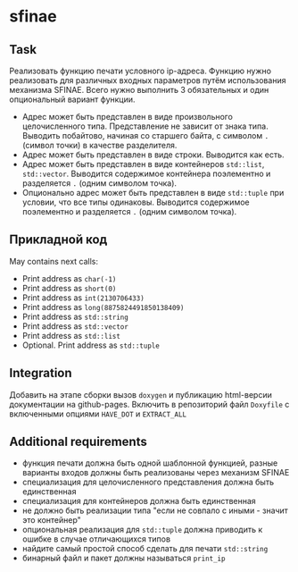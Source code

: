 # sfinae

## Task

Реализовать функцию печати условного ip-адреса.
Функцию нужно реализовать для различных входных параметров путём использования механизма
SFINAE. Всего нужно выполнить 3 обязательных и один опциональный вариант функции.
 - Адрес может быть представлен в виде произвольного целочисленного типа. Представление
не зависит от знака типа. Выводить побайтово, начиная со старшего байта, с символом `.`
(символ точки) в качестве разделителя.
 - Адрес может быть представлен в виде строки. Выводится как есть.
 - Адрес может быть представлен в виде контейнеров `std::list`, `std::vector`. Выводится
содержимое контейнера поэлементно и разделяется `.` (одним символом точка).
 - Опционально адрес может быть представлен в виде `std::tuple` при условии, что все типы
одинаковы. Выводится содержимое поэлементно и разделяется `.` (одним символом
точка).

## Прикладной код

May contains next calls:
- Print address as `char(-1)`
- Print address as `short(0)`
- Print address as `int(2130706433)`
- Print address as `long(8875824491850138409)`
- Print address as `std::string`
- Print address as `std::vector`
- Print address as `std::list`
- Optional. Print address as `std::tuple`

## Integration

Добавить на этапе сборки вызов `doxygen` и публикацию html-версии документации
на github-pages. 
Включить в репозиторий файл `Doxyfile` с включенными опциями `HAVE_DOT` и `EXTRACT_ALL`

## Additional requirements

 - функция печати должна быть одной шаблонной функцией, разные варианты входов
   должны быть реализованы через механизм SFINAE
 - специализация для целочисленного представления должна быть единственная
 - специализация для контейнеров должна быть единственная
 - не должно быть реализации типа "если не совпало с иными - значит это контейнер"
 - опциональная реализация для `std::tuple` должна приводить к ошибке в случае
   отличающихся типов
 - найдите самый простой способ сделать для печати `std::string`
 - бинарный файл и пакет должны называться `print_ip`
